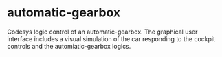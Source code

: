 # automatic-gearbox
Codesys logic control of an automatic-gearbox. The graphical user interface includes a visual simulation of the car responding to the cockpit controls and the automiatic-gearbox logics.
